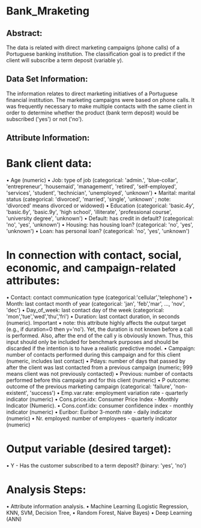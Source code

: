 # Bank_Mraketing
## Abstract:
The data is related with direct marketing campaigns (phone calls) of a Portuguese banking institution. The classification goal is to predict if the client will subscribe a term deposit (variable y).

## Data Set Information:
The information relates to direct marketing initiatives of a Portuguese financial institution. The marketing campaigns were based on phone calls. It was frequently necessary to make multiple contacts with the same client in order to determine whether the product (bank term deposit) would be subscribed ('yes') or not ('no').

## Attribute Information:
# Bank client data:
•	Age (numeric)
•	Job: type of job (categorical: 'admin.', 'blue-collar', 'entrepreneur', 'housemaid', 'management', 'retired', 'self-employed', 'services', 'student', 'technician', 'unemployed', 'unknown')
•	Marital: marital status (categorical: 'divorced', 'married', 'single', 'unknown' ; note: 'divorced' means divorced or widowed)
•	Education (categorical: 'basic.4y', 'basic.6y', 'basic.9y', 'high school', 'illiterate', 'professional course', 'university degree', 'unknown')
•	Default: has credit in default? (categorical: 'no', 'yes', 'unknown')
•	Housing: has housing loan? (categorical: 'no', 'yes', 'unknown')
•	Loan: has personal loan? (categorical: 'no', 'yes', 'unknown')

# In connection with contact, social, economic, and campaign-related attributes:
•	Contact: contact communication type (categorical:'cellular','telephone')
•	Month: last contact month of year (categorical: 'jan', 'feb','mar', ..., 'nov', 'dec')
•	Day_of_week: last contact day of the week (categorical: 'mon','tue','wed','thu','fri')
•	Duration: last contact duration, in seconds (numeric). Important
•	note: this attribute highly affects the output target (e.g., if duration=0 then y='no'). Yet, the duration is not known before a call is performed. Also, after the end of the call y is obviously known. Thus, this input should only be included for benchmark purposes and should be discarded if the intention is to have a realistic predictive model.
•	Campaign: number of contacts performed during this campaign and for this client (numeric, includes last contact)
•	Pdays: number of days that passed by after the client was last contacted from a previous campaign (numeric; 999 means client was not previously contacted)
•	Previous: number of contacts performed before this campaign and for this client (numeric)
•	P outcome: outcome of the previous marketing campaign (categorical: 'failure', 'non-existent', 'success')
•	Emp.var.rate: employment variation rate - quarterly indicator (numeric)
•	Cons.price.idx: Consumer Price Index - Monthly Indicator (Numeric).
•	Cons.conf.idx: consumer confidence index - monthly indicator (numeric)
•	Euribor: Euribor 3-month rate - daily indicator (numeric)
•	Nr. employed: number of employees - quarterly indicator (numeric)

# Output variable (desired target):
•	Y - Has the customer subscribed to a term deposit? (binary: 'yes', 'no')

# Analysis Steps:
•	Attribute information analysis.
•	Machine Learning (Logistic Regression, KNN, SVM, Decision Tree,
•	Random Forest, Naive Bayes)
•	Deep Learning (ANN)
